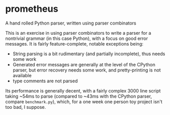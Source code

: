 # prometheus
A hand rolled Python parser, written using parser combinators

This is an exercise in using parser combinators to write a parser for a nontrivial grammar (in this case Python), with a focus on good error messages.
It is fairly feature-complete, notable exceptions being:

- String parsing is a bit rudimentary (and partially incomplete), thus needs some work
- Generated error messages are generally at the level of the CPython parser, but error recovery needs some work, and pretty-printing is not available
- type comments are not parsed

Its performance is generally decent, with a fairly complex 3000 line script taking ~54ms to parse (compared to ~43ms with the CPython parser, compare `benchmark.py`), which, for a one week one person toy project isn't too bad, I suppose.
